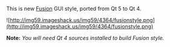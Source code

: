 This is new [Fusion](http://blog.qt.digia.com/blog/2012/10/30/cleaning-up-styles-in-qt5-and-adding-fusion/) GUI style, ported from Qt 5 to Qt 4.

![http://img59.imageshack.us/img59/4364/fusionstyle.png](http://img59.imageshack.us/img59/4364/fusionstyle.png)

**Note:** _You will need  Qt 4 sources installed to build Fusion style._